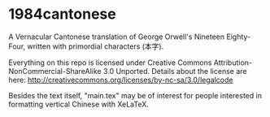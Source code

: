1984cantonese
=============

A Vernacular Cantonese translation of George Orwell's Nineteen Eighty-Four, written with primordial characters (本字). 

Everything on this repo is licensed under Creative Commons Attribution-NonCommercial-ShareAlike 3.0 Unported.
Details about the license are here: http://creativecommons.org/licenses/by-nc-sa/3.0/legalcode

Besides the text itself, "main.tex" may be of interest for people interested in formatting vertical Chinese with XeLaTeX.

